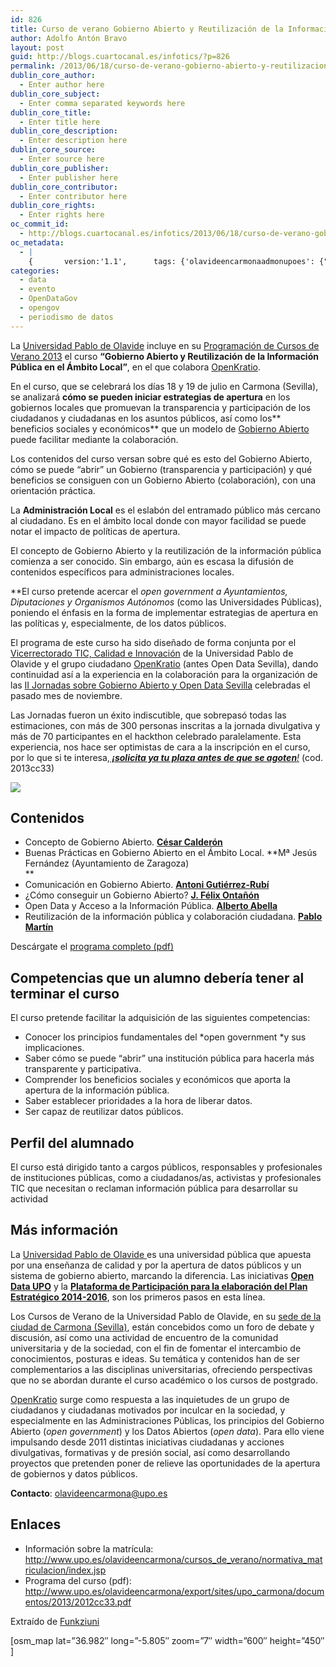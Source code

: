 ```yaml
---
id: 826
title: Curso de verano Gobierno Abierto y Reutilización de la Información Pública en el Ámbito Local
author: Adolfo Antón Bravo
layout: post
guid: http://blogs.cuartocanal.es/infotics/?p=826
permalink: /2013/06/18/curso-de-verano-gobierno-abierto-y-reutilizacion-de-la-informacion-publica-en-el-ambito-local/
dublin_core_author:
  - Enter author here
dublin_core_subject:
  - Enter comma separated keywords here
dublin_core_title:
  - Enter title here
dublin_core_description:
  - Enter description here
dublin_core_source:
  - Enter source here
dublin_core_publisher:
  - Enter publisher here
dublin_core_contributor:
  - Enter contributor here
dublin_core_rights:
  - Enter rights here
oc_commit_id:
  - http://blogs.cuartocanal.es/infotics/2013/06/18/curso-de-verano-gobierno-abierto-y-reutilizacion-de-la-informacion-publica-en-el-ambito-local/1371569528
oc_metadata:
  - |
    {		version:'1.1',		tags: {'olavideencarmonaadmonupoes': {"text":"olavideencarmona@admon.upo.es","slug":"olavideencarmonaadmonupoes","source":{"_className":"Entity","url":"http://d.opencalais.com/genericHasher-1/dcc962f5-2431-3ce6-957b-4e531ba9dc6c","subjectURL":null,"type":{"_className":"ArtifactType","url":"http://s.opencalais.com/1/type/em/e/EmailAddress","name":"EmailAddress"},"name":"olavideencarmona@admon.upo.es","rawRelevance":0.052,"normalizedRelevance":0.06649616368286444},"bucketName":"blacklisted","bucketPlacement":"user","_className":"Tag"}, 'olavideencarmonaupoes': {"text":"olavideencarmona@upo.es","slug":"olavideencarmonaupoes","source":{"_className":"Entity","url":"http://d.opencalais.com/genericHasher-1/0cb10a39-4b52-3dec-acc6-a0541852acdd","subjectURL":null,"type":{"_className":"ArtifactType","url":"http://s.opencalais.com/1/type/em/e/EmailAddress","name":"EmailAddress"},"name":"olavideencarmona@upo.es","rawRelevance":0.052,"normalizedRelevance":0.06649616368286444},"bucketName":"blacklisted","bucketPlacement":"user","_className":"Tag"}, 'jess-fernndez': {"text":"Jesús Fernández","slug":"jess-fernndez","source":{"url":"http://d.opencalais.com/pershash-1/a6e15153-a8ad-373d-adc6-10dc3cc5f134","subjectURL":null,"type":{"url":"http://s.opencalais.com/1/type/em/e/Person","name":"Person","_className":"ArtifactType"},"name":"Jesús Fernández","_className":"Entity","rawRelevance":0.198,"normalizedRelevance":0.2531969309462916},"bucketName":"current","bucketPlacement":"auto","_className":"Tag"}, 'export': {"text":"Export","slug":"export","source":{"url":"http://d.opencalais.com/er/geo/city/ralg-geo1/f83f1ece-cdbd-da76-225e-4b65407707bc","subjectURL":"http://d.opencalais.com/genericHasher-1/82fe344e-7aa1-3ecd-9389-e08addcff51d","type":{"url":"http://s.opencalais.com/1/type/er/Geo/City","name":"City","_className":"ArtifactType"},"name":"Export","_className":"Entity","rawRelevance":0.059,"normalizedRelevance":0.07544757033248081},"bucketName":"current","bucketPlacement":"auto","_className":"Tag"}, 'participacin': {"text":"Participación","slug":"participacin","source":{"url":"http://d.opencalais.com/comphash-1/f4058120-3e18-3b15-b58b-430b1472e2f7","subjectURL":null,"type":{"url":"http://s.opencalais.com/1/type/em/e/Company","name":"Company","_className":"ArtifactType"},"name":"Participación","_className":"Entity","rawRelevance":0.09,"normalizedRelevance":0.11508951406649616},"bucketName":"current","bucketPlacement":"auto","_className":"Tag"}, 'openkratio': {"text":"OpenKratio","slug":"openkratio","source":{"url":"http://d.opencalais.com/comphash-1/31274121-96b1-33c7-b0b6-359f9afc7494","subjectURL":null,"type":{"url":"http://s.opencalais.com/1/type/em/e/Company","name":"Company","_className":"ArtifactType"},"name":"OpenKratio","_className":"Entity","rawRelevance":0.691,"normalizedRelevance":0.8836317135549872},"bucketName":"current","bucketPlacement":"auto","_className":"Tag"}, 'gobierno-abierto': {"text":"Gobierno Abierto","slug":"gobierno-abierto","source":{"url":"http://d.opencalais.com/genericHasher-1/22f60e54-4a39-398c-87b6-e6e801296bfa","subjectURL":null,"type":{"url":"http://s.opencalais.com/1/type/em/e/Organization","name":"Organization","_className":"ArtifactType"},"name":"Gobierno Abierto","_className":"Entity","rawRelevance":0.782,"normalizedRelevance":1},"bucketName":"current","bucketPlacement":"auto","_className":"Tag"}, 'carmona': {"text":"Carmona","slug":"carmona","source":{"url":"http://d.opencalais.com/genericHasher-1/49181567-133d-3190-8bd5-b802aefa53f8","subjectURL":null,"type":{"url":"http://s.opencalais.com/1/type/em/e/City","name":"City","_className":"ArtifactType"},"name":"Carmona","_className":"Entity","rawRelevance":0.552,"normalizedRelevance":0.7058823529411765},"bucketName":"current","bucketPlacement":"auto","_className":"Tag"}, 'alberto-abella': {"text":"Alberto Abella","slug":"alberto-abella","source":{"url":"http://d.opencalais.com/pershash-1/c694d760-3b30-3eb5-96af-ef4b66929dc9","subjectURL":null,"type":{"url":"http://s.opencalais.com/1/type/em/e/Person","name":"Person","_className":"ArtifactType"},"name":"Alberto Abella","_className":"Entity","rawRelevance":0.16,"normalizedRelevance":0.20460358056265984},"bucketName":"current","bucketPlacement":"auto","_className":"Tag"}, 'sevilla': {"text":"Sevilla","slug":"sevilla","source":{"url":"http://d.opencalais.com/genericHasher-1/d3ba5641-d569-3dc3-affd-e93429f8e8ed","subjectURL":null,"type":{"url":"http://s.opencalais.com/1/type/em/e/City","name":"City","_className":"ArtifactType"},"name":"Sevilla","_className":"Entity","rawRelevance":0.681,"normalizedRelevance":0.870843989769821},"bucketName":"current","bucketPlacement":"auto","_className":"Tag"}, 'universidad-pablo-de-olavide': {"text":"Universidad Pablo de Olavide","slug":"universidad-pablo-de-olavide","source":{"url":"http://d.opencalais.com/genericHasher-1/5a04a938-0ad6-3a51-b04e-3d0925d82134","subjectURL":null,"type":{"url":"http://s.opencalais.com/1/type/em/e/Organization","name":"Organization","_className":"ArtifactType"},"name":"Universidad Pablo de Olavide","_className":"Entity","rawRelevance":0.687,"normalizedRelevance":0.8785166240409208},"bucketName":"current","bucketPlacement":"auto","_className":"Tag"}, 'j-flix-ontan-open-data': {"text":"J. Félix Ontañón Open Data","slug":"j-flix-ontan-open-data","source":{"url":"http://d.opencalais.com/pershash-1/dd2cc3d8-b104-3e94-86b6-22874bfe431b","subjectURL":null,"type":{"url":"http://s.opencalais.com/1/type/em/e/Person","name":"Person","_className":"ArtifactType"},"name":"J. Félix Ontañón Open Data","_className":"Entity","rawRelevance":0.173,"normalizedRelevance":0.22122762148337594},"bucketName":"current","bucketPlacement":"auto","_className":"Tag"}, 'administracin-local': {"text":"Administración Local","slug":"administracin-local","source":{"url":"http://d.opencalais.com/genericHasher-1/a29b4757-18ff-3cef-82d4-4b006c4d3059","subjectURL":null,"type":{"url":"http://s.opencalais.com/1/type/em/e/Organization","name":"Organization","_className":"ArtifactType"},"name":"Administración Local","_className":"Entity","rawRelevance":0.309,"normalizedRelevance":0.3951406649616368},"bucketName":"current","bucketPlacement":"auto","_className":"Tag"}}	}
categories:
  - data
  - evento
  - OpenDataGov
  - opengov
  - periodismo de datos
---
```

La <a href="http://www.upo.es" target="_blank">Universidad Pablo de Olavide</a> incluye en su <a href="http://www.upo.es/olavideencarmona/cursos_de_verano/index.jsp" target="_blank">Programación de Cursos de Verano 2013</a> el curso **“Gobierno Abierto y Reutilización de la Información Pública en el Ámbito Local”**, en el que colabora <a href="http://openkratio.org" target="_blank">OpenKratio</a>.

En el curso, que se celebrará los días 18 y 19 de julio en Carmona (Sevilla), se analizará **cómo se pueden iniciar estrategias de apertura** en los gobiernos locales que promuevan la transparencia y participación de los ciudadanos y ciudadanas en los asuntos públicos, así como los** beneficios sociales y económicos** que un modelo de <a href="http://es.wikipedia.org/wiki/Gobierno_abierto" target="_blank">Gobierno Abierto</a> puede facilitar mediante la colaboración.

Los contenidos del curso versan sobre qué es esto del Gobierno Abierto, cómo se puede “abrir” un Gobierno (transparencia y participación) y qué beneficios se consiguen con un Gobierno Abierto (colaboración), con una orientación práctica.

La **Administración Local** es el eslabón del entramado público más cercano al ciudadano. Es en el ámbito local donde con mayor facilidad se puede notar el impacto de políticas de apertura.

El concepto de Gobierno Abierto y la reutilización de la información pública comienza a ser conocido. Sin embargo, aún es escasa la difusión de contenidos específicos para administraciones locales.

**El curso pretende acercar el *open government *a Ayuntamientos, Diputaciones y Organismos Autónomos** (como las Universidades Públicas), poniendo el énfasis en la forma de implementar estrategias de apertura en las políticas y, especialmente, de los datos públicos.

El programa de este curso ha sido diseñado de forma conjunta por el <a href="http://www.upo.es/rectorado/vicerrectorado/calidad_plan/presentacion/" target="_blank">Vicerrectorado TIC, Calidad e Innovación</a> de la Universidad Pablo de Olavide y el grupo ciudadano <a href="http://openkratio.org" target="_blank">OpenKratio</a> (antes Open Data Sevilla), dando continuidad así a la experiencia en la colaboración para la organización de las [II Jornadas sobre Gobierno Abierto y Open Data Sevilla][1] celebradas el pasado mes de noviembre.

Las Jornadas fueron un éxito indiscutible, que sobrepasó todas las estimaciones, con más de 300 personas inscritas a la jornada divulgativa y más de 70 participantes en el hackthon celebrado paralelamente. Esta experiencia, nos hace ser optimistas de cara a la inscripción en el curso, por lo que si te interesa,<a href="https://potasio.upo.es/uxxiac/mat_car.mat_acc?tipo=C" target="_blank"><em><strong> ¡solicita ya tu plaza antes de que se agoten</strong>!</em></a> (cod. 2013cc33)

[<img src="http://i1.wp.com/blogs.cuartocanal.es/infotics/files/2013/06/8686523618_572f4803be.jpg?w=660" data-recalc-dims="1" />][2]

## **Contenidos**

  * Concepto de Gobierno Abierto. <a href="http://es.linkedin.com/in/cesarcalderon" target="_blank"><b>César Calderón</b></a>
  * Buenas Prácticas en Gobierno Abierto en el Ámbito Local. **Mª Jesús Fernández (Ayuntamiento de Zaragoza)  
    **
  * Comunicación en Gobierno Abierto. <a href="http://es.linkedin.com/in/gutierrezrubi" target="_blank"><b>Antoni Gutiérrez-Rubí</b></a>
  * ¿Cómo conseguir un Gobierno Abierto? <a href="http://es.linkedin.com/in/fontanon" target="_blank"><b>J. Félix Ontañón</b></a>
  * Open Data y Acceso a la Información Pública. <a href="http://es.linkedin.com/in/albertoabella" target="_blank"><b>Alberto Abella </b></a>
  * Reutilización de la información pública y colaboración ciudadana. <a href="http://es.linkedin.com/in/edipotrebol" target="_blank"><b>Pablo Martín</b></a>

Descárgate el <a href="http://www.upo.es/olavideencarmona/export/sites/upo_carmona/documentos/2013/2012cc33.pdf" target="_blank">programa completo (pdf)</a>

## Competencias que un alumno debería tener al terminar el curso

El curso pretende facilitar la adquisición de las siguientes competencias:

  * Conocer los principios fundamentales del *open government *y sus implicaciones.
  * Saber cómo se puede “abrir” una institución pública para hacerla más transparente y participativa.
  * Comprender los beneficios sociales y económicos que aporta la apertura de la información pública.
  * Saber establecer prioridades a la hora de liberar datos.
  * Ser capaz de reutilizar datos públicos.

## **Perfil del alumnado**

El curso está dirigido tanto a cargos públicos, responsables y profesionales de instituciones públicas, como a ciudadanos/as, activistas y profesionales TIC que necesitan o reclaman información pública para desarrollar su actividad

## Más información

La <a href="http://www.upo.es" target="_blank">Universidad Pablo de Olavide </a>es una universidad pública que apuesta por una enseñanza de calidad y por la apertura de datos públicos y un sistema de gobierno abierto, marcando la diferencia. Las iniciativas **[Open Data UPO][3]** y la **[Plataforma de Participación para la elaboración del Plan Estratégico 2014-2016][4]**, son los primeros pasos en esta línea.

Los Cursos de Verano de la Universidad Pablo de Olavide, en su <a href="http://www.upo.es/olavideencarmona/olavidecarmona/index.jsp" target="_blank">sede de la ciudad de Carmona (Sevilla)</a>, están concebidos como un foro de debate y discusión, así como una actividad de encuentro de la comunidad universitaria y de la sociedad, con el fin de fomentar el intercambio de conocimientos, posturas e ideas. Su temática y contenidos han de ser complementarios a las disciplinas universitarias, ofreciendo perspectivas que no se abordan durante el curso académico o los cursos de postgrado.

<a href="http://openkratio.org" target="_blank">OpenKratio</a> surge como respuesta a las inquietudes de un grupo de ciudadanos y ciudadanas motivados por inculcar en la sociedad, y especialmente en las Administraciones Públicas, los principios del Gobierno Abierto (*open government*) y los Datos Abiertos (*open data*). Para ello viene impulsando desde 2011 distintas iniciativas ciudadanas y acciones divulgativas, formativas y de presión social, así como desarrollando proyectos que pretenden poner de relieve las oportunidades de la apertura de gobiernos y datos públicos.

**Contacto**: <a href="mailto:olavideencarmona@admon.upo.es" target="_blank">olavideencarmona@upo.es</a>

## Enlaces

  * Información sobre la matrícula: <a href="http://www.upo.es/olavideencarmona/cursos_de_verano/normativa_matriculacion/index.jsp" rel="nofollow">http://www.upo.es/olavideencarmona/cursos_de_verano/normativa_matriculacion/index.jsp</a>
  * Programa del curso (pdf): http://www.upo.es/olavideencarmona/export/sites/upo_carmona/documentos/2013/2012cc33.pdf

Extraído de [Funkziuni][5]

[osm_map lat=&#8221;36.982&#8243; long=&#8221;-5.805&#8243; zoom=&#8221;7&#8243; width=&#8221;600&#8243; height=&#8221;450&#8243; ]

 [1]: http://opendatasevilla.org/programa.html
 [2]: http://flickr.com/photos/32516475@N04/8686523618 "Futuro-OpenKratio"
 [3]: http://www.upo.es/datos-abiertos/
 [4]: http://www.upo.es/gobierno-abierto/plan-estrategico-2014-2016/
 [5]: http://funkziuni.wordpress.com/2013/05/31/curso-de-verano-gobierno-abierto-y-reutilizacion-de-la-informacion-publica-en-el-ambito-local/